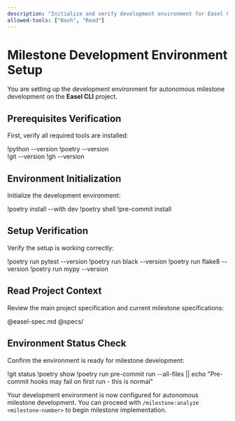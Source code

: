 ```yaml
---
description: "Initialize and verify development environment for Easel CLI milestone development"
allowed-tools: ["Bash", "Read"]
---
```


# Milestone Development Environment Setup

You are setting up the development environment for autonomous milestone development on the **Easel CLI** project.

## Prerequisites Verification

First, verify all required tools are installed:

!python --version
!poetry --version  
!git --version
!gh --version

## Environment Initialization

Initialize the development environment:

!poetry install --with dev
!poetry shell
!pre-commit install

## Setup Verification

Verify the setup is working correctly:

!poetry run pytest --version
!poetry run black --version
!poetry run flake8 --version
!poetry run mypy --version

## Read Project Context

Review the main project specification and current milestone specifications:

@easel-spec.md
@specs/

## Environment Status Check

Confirm the environment is ready for milestone development:

!git status
!poetry show
!poetry run pre-commit run --all-files || echo "Pre-commit hooks may fail on first run - this is normal"

Your development environment is now configured for autonomous milestone development. You can proceed with `/milestone:analyze <milestone-number>` to begin milestone implementation.
